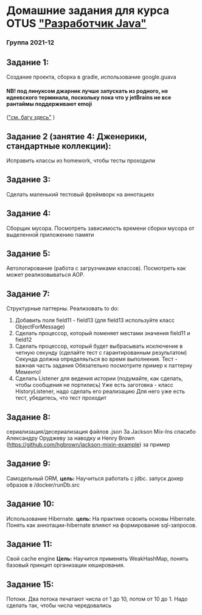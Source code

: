 # Домашние задания для курса OTUS ["Разработчик Java"](https://otus.ru/lessons/java-professional/?utm_source=github&utm_medium=free&utm_campaign=otus)

### Группа 2021-12

## Задание 1: 
Создание проекта, сборка в gradle, использование google.guava
#### NB! под линуксом джарник лучше запускать из родного, не идеевского терминала, поскольку пока что у jetBrains не все рантаймы поддерживают emoji
(["см. багу здесь"](https://youtrack.jetbrains.com/issue/JBR-410#focus=streamItem-27-4163770.0-0) )

## Задание 2 (занятие 4: Дженерики, стандартные коллекции):
Исправить классы из homework, чтобы тесты проходили

## Задание 3: 
Сделать маленький тестовый фреймворк на аннотациях

## Задание 4:
Сборщик мусора. Посмотреть зависимость времени сборки мусора от выделенной приложению памяти

## Задание 5:
Автологирование (работа с загрузчиками классов). Посмотреть как может реализовываться AOP.

## Задание 7:
Структурные паттерны. Реализовать to do:
1. Добавить поля field11 - field13 (для field13 используйте класс ObjectForMessage)
2. Сделать процессор, который поменяет местами значения field11 и field12
3. Сделать процессор, который будет выбрасывать исключение в четную секунду (сделайте тест с гарантированным результатом)
Секунда должна определяьться во время выполнения.
Тест - важная часть задания
Обязательно посмотрите пример к паттерну Мементо!
4. Сделать Listener для ведения истории (подумайте, как сделать, чтобы сообщения не портились)
Уже есть заготовка - класс HistoryListener, надо сделать его реализацию
Для него уже есть тест, убедитесь, что тест проходит

## Задание 8:
сериализация/десериализация файлов .json
За Jackson Mix-Ins спасибо Александру Оруджеву за наводку и Henry Brown (https://github.com/hgbrown/jackson-mixin-example) за пример

## Задание 9:
Самодельный ORM, **цель:** Научиться работать с jdbc.
запуск докер образов в /docker/runDb.src

## Задание 10:
Использование Hibernate.
**цель:**
На практике освоить основы Hibernate.
Понять как аннотации-hibernate влияют на формирование sql-запросов.

## Задание 11:
Свой cache engine
**Цель:**
Научится применять WeakHashMap,
понять базовый принцип организации кеширования.

## Задание 15: 
Потоки. Два потока печатают числа от 1 до 10, потом от 10 до 1.
Надо сделать так, чтобы числа чередовались